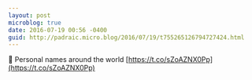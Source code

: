 ```yaml
---
layout: post
microblog: true
date: 2016-07-19 00:56 -0400
guid: http://padraic.micro.blog/2016/07/19/t755265126794727424.html
---
```

🔗 Personal names around the world [https://t.co/sZoAZNX0Pp](https://t.co/sZoAZNX0Pp)
